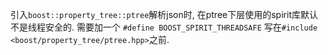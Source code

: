 引入`boost::property_tree::ptree`解析json时, 在ptree下层使用的spirit库默认不是线程安全的.
需要加一个 `#define BOOST_SPIRIT_THREADSAFE` 写在`#include <boost/property_tree/ptree.hpp>`之前.

